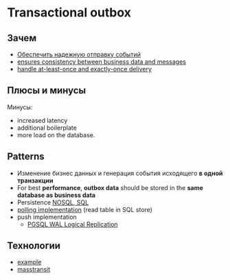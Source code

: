 # Transactional outbox

## Зачем

- [Обеспечить надежную отправку событий](https://microservices.io/patterns/data/transactional-outbox.html)
- [ensures consistency between business data and messages](https://docs.particular.net/nservicebus/outbox/)
- [handle at-least-once and exactly-once delivery](https://event-driven.io/en/outbox_inbox_patterns_and_delivery_guarantees_explained/)

## Плюсы и минусы

Минусы:

- increased latency
- additional boilerplate
- more load on the database.

## Patterns

- Изменение бизнес данных и генерация события исходящего __в одной транзакции__
- For best __performance__, __outbox data__ should be stored in the __same database as business data__
- Persistence [NOSQL, SQL](https://docs.particular.net/nservicebus/outbox/#persistence)
- [polling implementation](https://event-driven.io/en/outbox_inbox_patterns_and_delivery_guarantees_explained/) (read table in SQL store)
- push implementation
	- [PGSQL WAL Logical Replication](https://event-driven.io/en/push_based_outbox_pattern_with_postgres_logical_replication/)

## Технологии

- [example](https://itnext.io/the-outbox-pattern-in-event-driven-asp-net-core-microservice-architectures-10b8d9923885)
- [masstransit](https://masstransit.io/documentation/concepts/exceptions#outbox)
